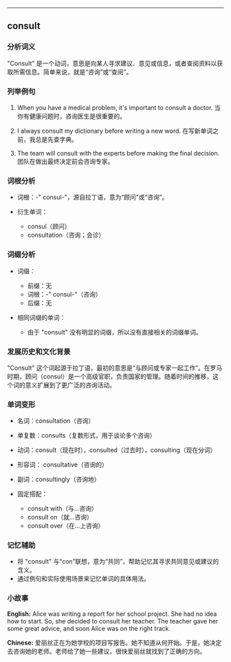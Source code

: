 
---------------
## consult
### 分析词义
"Consult" 是一个动词，意思是向某人寻求建议、意见或信息，或者查阅资料以获取所需信息。简单来说，就是“咨询”或“查阅”。

### 列举例句
1. When you have a medical problem, it's important to consult a doctor.
   当你有健康问题时，咨询医生是很重要的。
   
2. I always consult my dictionary before writing a new word.
   在写新单词之前，我总是先查字典。
   
3. The team will consult with the experts before making the final decision.
   团队在做出最终决定前会咨询专家。

### 词根分析
- 词根：-" consul-"，源自拉丁语，意为“顾问”或“咨询”。

- 衍生单词：
  - consul（顾问）
  - consultation（咨询；会诊）

### 词缀分析
- 词缀：
  - 前缀：无
  - 词根：-" consul-"（咨询）
  - 后缀：无

- 相同词缀的单词：
  - 由于 "consult" 没有明显的词缀，所以没有直接相关的词缀单词。

### 发展历史和文化背景
"Consult" 这个词起源于拉丁语，最初的意思是“与顾问或专家一起工作”。在罗马时期，顾问（consul）是一个高级官职，负责国家的管理。随着时间的推移，这个词的意义扩展到了更广泛的咨询活动。

### 单词变形
- 名词：consultation（咨询）
- 单复数：consults（复数形式，用于谈论多个咨询）
- 动词：consult（现在时），consulted（过去时），consulting（现在分词）
- 形容词： consultative（咨询的）
- 副词：consultingly（咨询地）

- 固定搭配：
  - consult with（与...咨询）
  - consult on（就...咨询）
  - consult over（在...上咨询）

### 记忆辅助
- 将 "consult" 与“con”联想，意为“共同”，帮助记忆其寻求共同意见或建议的含义。
- 通过例句和实际使用场景来记忆单词的具体用法。

### 小故事
**English:**
Alice was writing a report for her school project. She had no idea how to start. So, she decided to consult her teacher. The teacher gave her some great advice, and soon Alice was on the right track.

**Chinese:**
爱丽丝正在为她学校的项目写报告。她不知道从何开始。于是，她决定去咨询她的老师。老师给了她一些建议，很快爱丽丝就找到了正确的方向。

